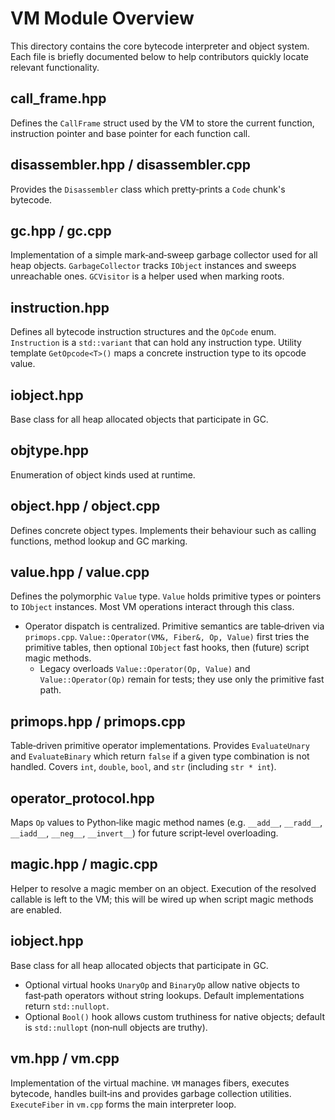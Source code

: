 # VM Module Overview

This directory contains the core bytecode interpreter and object system.  Each
file is briefly documented below to help contributors quickly locate relevant
functionality.

## call_frame.hpp
Defines the `CallFrame` struct used by the VM to store the current function,
instruction pointer and base pointer for each function call.

## disassembler.hpp / disassembler.cpp
Provides the `Disassembler` class which pretty‑prints a `Code` chunk's bytecode.

## gc.hpp / gc.cpp
Implementation of a simple mark‑and‑sweep garbage collector used for all heap
objects. `GarbageCollector` tracks `IObject` instances and sweeps unreachable
ones. `GCVisitor` is a helper used when marking roots.

## instruction.hpp
Defines all bytecode instruction structures and the `OpCode` enum.
`Instruction` is a `std::variant` that can hold any instruction type.  Utility
template `GetOpcode<T>()` maps a concrete instruction type to its opcode value.

## iobject.hpp
Base class for all heap allocated objects that participate in GC.

## objtype.hpp
Enumeration of object kinds used at runtime.

## object.hpp / object.cpp
Defines concrete object types. Implements their behaviour such as calling
functions, method lookup and GC marking.

## value.hpp / value.cpp
Defines the polymorphic `Value` type. `Value` holds primitive types or pointers
to `IObject` instances. Most VM operations interact through this class.

- Operator dispatch is centralized. Primitive semantics are table‑driven via
  `primops.cpp`. `Value::Operator(VM&, Fiber&, Op, Value)` first tries the
  primitive tables, then optional `IObject` fast hooks, then (future) script
  magic methods.
  - Legacy overloads `Value::Operator(Op, Value)` and `Value::Operator(Op)`
    remain for tests; they use only the primitive fast path.

## primops.hpp / primops.cpp
Table‑driven primitive operator implementations. Provides `EvaluateUnary` and
`EvaluateBinary` which return `false` if a given type combination is not
handled. Covers `int`, `double`, `bool`, and `str` (including `str * int`).

## operator_protocol.hpp
Maps `Op` values to Python‑like magic method names (e.g. `__add__`, `__radd__`,
`__iadd__`, `__neg__`, `__invert__`) for future script‑level overloading.

## magic.hpp / magic.cpp
Helper to resolve a magic member on an object. Execution of the resolved
callable is left to the VM; this will be wired up when script magic methods are
enabled.

## iobject.hpp
Base class for all heap allocated objects that participate in GC.

- Optional virtual hooks `UnaryOp` and `BinaryOp` allow native objects to
  fast‑path operators without string lookups. Default implementations return
  `std::nullopt`.
- Optional `Bool()` hook allows custom truthiness for native objects; default
  is `std::nullopt` (non‑null objects are truthy).

## vm.hpp / vm.cpp
Implementation of the virtual machine. `VM` manages fibers, executes bytecode,
handles built‑ins and provides garbage collection utilities.  `ExecuteFiber` in
`vm.cpp` forms the main interpreter loop.
